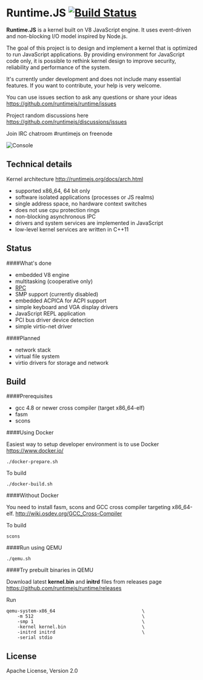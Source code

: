 Runtime.JS [![Build Status](https://travis-ci.org/runtimejs/runtime.svg?branch=master)](https://travis-ci.org/runtimejs/runtime)
====

__Runtime.JS__ is a kernel built on V8 JavaScript engine. It uses event-driven and non-blocking I/O model inspired by Node.js.

The goal of this project is to design and implement a kernel that is optimized to run JavaScript applications. By providing environment for JavaScript code only, it is possible to rethink kernel design to improve security, reliability and performance of the system. 

It's currently under development and does not include many essential features. If you want to contribute, your help is very welcome.

You can use issues section to ask any questions or share your ideas https://github.com/runtimejs/runtime/issues

Project random discussions here https://github.com/runtimejs/discussions/issues

Join IRC chatroom #runtimejs on freenode

![Console](https://raw.githubusercontent.com/runtimejs/runtimejs.github.io/master/img/runtimejs_3.png)


Technical details
----

Kernel architecture http://runtimejs.org/docs/arch.html

- supported x86_64, 64 bit only
- software isolated applications (processes or JS realms)
- single address space, no hardware context switches
- does not use cpu protection rings
- non-blocking asynchronous IPC
- drivers and system services are implemented in JavaScript
- low-level kernel services are written in C++11

Status
----

####What's done

- embedded V8 engine
- multitasking (cooperative only)
- [RPC](https://github.com/runtimejs/runtime/wiki/RPC)
- SMP support (currently disabled)
- embedded ACPICA for ACPI support
- simple keyboard and VGA display drivers
- JavaScript REPL application
- PCI bus driver device detection
- simple virtio-net driver


####Planned

- network stack
- virtual file system
- virtio drivers for storage and network


Build
----
####Prerequisites
- gcc 4.8 or newer cross compiler (target x86\_64-elf)
- fasm
- scons

####Using Docker

Easiest way to setup developer environment is to use Docker https://www.docker.io/

    ./docker-prepare.sh

To build

    ./docker-build.sh

####Without Docker

You need to install fasm, scons and GCC cross compiler targeting x86\_64-elf. http://wiki.osdev.org/GCC_Cross-Compiler

To build

    scons
    
####Run using QEMU

    ./qemu.sh
    
####Try prebuilt binaries in QEMU

Download latest __kernel.bin__ and __initrd__ files from releases page https://github.com/runtimejs/runtime/releases

Run
```
qemu-system-x86_64                                \
    -m 512                                        \
    -smp 1                                        \
    -kernel kernel.bin                            \
    -initrd initrd                                \
    -serial stdio
```
    
License
----
Apache License, Version 2.0
